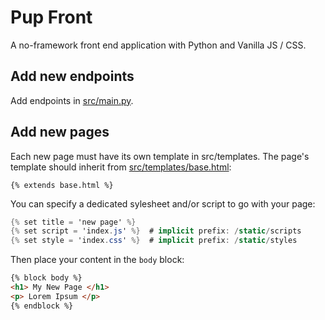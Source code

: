 # Pup Front

A no-framework front end application with Python and Vanilla JS / CSS.

## Add new endpoints

Add endpoints in [src/main.py](src/main.py).

## Add new pages

Each new page must have its own template in src/templates. The page's template should inherit from [src/templates/base.html](src/templates/base.html):

```
{% extends base.html %}
```

You can specify a dedicated sylesheet and/or script to go with your page:

```c#
{% set title = 'new page' %}
{% set script = 'index.js' %}  # implicit prefix: /static/scripts
{% set style = 'index.css' %}  # implicit prefix: /static/styles
```

Then place your content in the `body` block:

```html
{% block body %}
<h1> My New Page </h1>
<p> Lorem Ipsum </p>
{% endblock %}
```